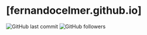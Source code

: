 # [fernandocelmer.github.io]

![GitHub last commit](https://img.shields.io/github/last-commit/FernandoCelmer/fernandocelmer.github.io) ![GitHub followers](https://img.shields.io/github/followers/FernandoCelmer?label=Fernando%20Celmer&style=social)
